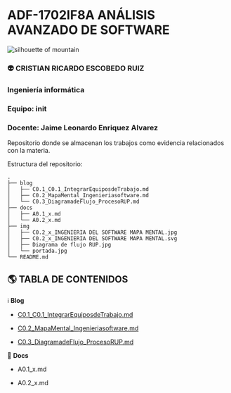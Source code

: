 # ADF-1702IF8A ANÁLISIS AVANZADO DE SOFTWARE

<img title="Elliott Engelmann" src="https://images.unsplash.com/photo-1439792675105-701e6a4ab6f0?ixlib=rb-1.2.1&q=80&fm=jpg&crop=entropy&cs=tinysrgb&w=1080&fit=max&ixid=eyJhcHBfaWQiOjkwODQwfQ" alt="silhouette of mountain" data-align="center">

### :alien: CRISTIAN RICARDO ESCOBEDO RUIZ
### Ingeniería informática
### Equipo: init
### Docente: Jaime Leonardo Enriquez Alvarez


Repositorio donde se almacenan los trabajos como evidencia relacionados con la materia.

Estructura del repositorio:

```
.
├── blog
│   ├── C0.1_C0.1_IntegrarEquiposdeTrabajo.md
│   ├── C0.2_MapaMental_Ingenieriasoftware.md
│   └── C0.3_DiagramadeFlujo_ProcesoRUP.md
├── docs
│   ├── A0.1_x.md
│   └── A0.2_x.md
├── img
│   ├── C0.2_x_INGENIERIA DEL SOFTWARE MAPA MENTAL.jpg
│   ├── C0.2_x_INGENIERIA DEL SOFTWARE MAPA MENTAL.svg
│   ├── Diagrama de flujo RUP.jpg
│   └── portada.jpg
└── README.md

```

## :earth_americas: TABLA DE CONTENIDOS

:information_source: **Blog**

* [C0.1_C0.1_IntegrarEquiposdeTrabajo.md](blog/C0.1_C0.1_IntegrarEquiposdeTrabajo.md) 

* [C0.2_MapaMental_Ingenieriasoftware.md](blog/C0.2_MapaMental_Ingenieriasoftware.md)

* [C0.3_DiagramadeFlujo_ProcesoRUP.md](blob/../blog/C0.3_DiagramadeFlujo_ProcesoRUP.md)

:page_facing_up: **Docs**

* A0.1_x.md

* A0.2_x.md
